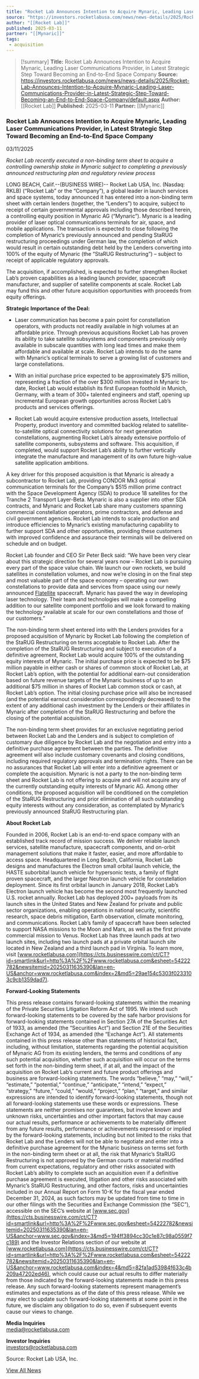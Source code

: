 ```yaml
---
title: "Rocket Lab Announces Intention to Acquire Mynaric, Leading Laser Communications Provider, in Latest Strategic Step Toward Becoming an End-to-End Space Company"
source: "https://investors.rocketlabusa.com/news/news-details/2025/Rocket-Lab-Announces-Intention-to-Acquire-Mynaric-Leading-Laser-Communications-Provider-in-Latest-Strategic-Step-Toward-Becoming-an-End-to-End-Space-Company/default.aspx"
author: "[[Rocket Lab]]"
published: 2025-03-11
partner: "[[Mynaric]]"
tags:
 - acquisition
---
```


>[!summary]
**Title:** Rocket Lab Announces Intention to Acquire Mynaric, Leading Laser Communications Provider, in Latest Strategic Step Toward Becoming an End-to-End Space Company
**Source:** https://investors.rocketlabusa.com/news/news-details/2025/Rocket-Lab-Announces-Intention-to-Acquire-Mynaric-Leading-Laser-Communications-Provider-in-Latest-Strategic-Step-Toward-Becoming-an-End-to-End-Space-Company/default.aspx
**Author:** [[Rocket Lab]]
**Published:** 2025-03-11
**Partner:** [[Mynaric]] 
### Rocket Lab Announces Intention to Acquire Mynaric, Leading Laser Communications Provider, in Latest Strategic Step Toward Becoming an End-to-End Space Company

03/11/2025


*Rocket Lab recently executed a non-binding term sheet to acquire a controlling ownership stake in Mynaric subject to completing a previously announced restructuring plan and regulatory review process*

LONG BEACH, Calif.--(BUSINESS WIRE)-- Rocket Lab USA, Inc. (Nasdaq: RKLB) (“Rocket Lab” or the “Company”), a global leader in launch services and space systems, today announced it has entered into a non-binding term sheet with certain lenders (together, the “Lenders”) to acquire, subject to receipt of certain governmental approvals including those described herein, a controlling equity position in Mynaric AG (“Mynaric”). Mynaric is a leading provider of laser optical communications terminals for air, space, and mobile applications. The transaction is expected to close following the completion of Mynaric’s previously announced and pending StaRUG restructuring proceedings under German law, the completion of which would result in certain outstanding debt held by the Lenders converting into 100% of the equity of Mynaric (the “StaRUG Restructuring”) – subject to receipt of applicable regulatory approvals.

The acquisition, if accomplished, is expected to further strengthen Rocket Lab’s proven capabilities as a leading launch provider, spacecraft manufacturer, and supplier of satellite components at scale. Rocket Lab may fund this and other future acquisition opportunities with proceeds from equity offerings.

**Strategic Importance of the Deal:**

- Laser communication has become a pain point for constellation operators, with products not readily available in high volumes at an affordable price. Through previous acquisitions Rocket Lab has proven its ability to take satellite subsystems and components previously only available in subscale quantities with long lead times and make them affordable and available at scale. Rocket Lab intends to do the same with Mynaric’s optical terminals to serve a growing list of customers and large constellations.

- With an initial purchase price expected to be approximately $75 million, representing a fraction of the over $300 million invested in Mynaric to-date, Rocket Lab would establish its first European foothold in Munich, Germany, with a team of 300+ talented engineers and staff, opening up incremental European growth opportunities across Rocket Lab’s products and services offerings.

- Rocket Lab would acquire extensive production assets, Intellectual Property, product inventory and committed backlog related to satellite-to-satellite optical connectivity solutions for next generation constellations, augmenting Rocket Lab’s already extensive portfolio of satellite components, subsystems and software. This acquisition, if completed, would support Rocket Lab’s ability to further vertically integrate the manufacture and management of its own future high-value satellite application ambitions.

A key driver for this proposed acquisition is that Mynaric is already a subcontractor to Rocket Lab, providing CONDOR Mk3 optical communication terminals for the Company’s $515 million prime contract with the Space Development Agency (SDA) to produce 18 satellites for the Tranche 2 Transport Layer-Beta. Mynaric is also a supplier into other SDA contracts, and Mynaric and Rocket Lab share many customers spanning commercial constellation operators, prime contractors, and defense and civil government agencies. Rocket Lab intends to scale production and introduce efficiencies to Mynaric’s existing manufacturing capability to further support SDA and other opportunities, providing these customers with improved confidence and assurance their terminals will be delivered on schedule and on budget.

Rocket Lab founder and CEO Sir Peter Beck said: “We have been very clear about this strategic direction for several years now – Rocket Lab is pursuing every part of the space value chain. We launch our own rockets, we build satellites in constellation volumes, and now we’re closing in on the final step and most valuable part of the space economy – operating our own constellations to provide data and services from space using our newly announced [Flatellite](https://cts.businesswire.com/ct/CT?id=smartlink&url=https%3A%2F%2Fwww.rocketlabusa.com%2Fupdates%2Frocket-lab-announces-flatellite-a-new-satellite-designed-for-mass-manufacture-and-tailored-for-large-constellations&esheet=54222782&newsitemid=20250311635390&lan=en-US&anchor=Flatellite&index=1&md5=296ac7f4e3eefeb4164b21964dca9002) spacecraft. Mynaric has paved the way in developing laser technology. Their team and technologies will make a compelling addition to our satellite component portfolio and we look forward to making the technology available at scale for our own constellations and those of our customers.”

The non-binding term sheet entered into with the Lenders provides for a proposed acquisition of Mynaric by Rocket Lab following the completion of the StaRUG Restructuring on terms acceptable to Rocket Lab. After the completion of the StaRUG Restructuring and subject to execution of a definitive agreement, Rocket Lab would acquire 100% of the outstanding equity interests of Mynaric. The initial purchase price is expected to be $75 million payable in either cash or shares of common stock of Rocket Lab, at Rocket Lab’s option, with the potential for additional earn-out consideration based on future revenue targets of the Mynaric business of up to an additional $75 million in shares of Rocket Lab common stock or cash, at Rocket Lab’s option. The initial closing purchase price will also be increased (and the potential earnout consideration correspondingly decreased) to the extent of any additional cash investment by the Lenders or their affiliates in Mynaric after completion of the StaRUG Restructuring and before the closing of the potential acquisition.

The non-binding term sheet provides for an exclusive negotiating period between Rocket Lab and the Lenders and is subject to completion of customary due diligence by Rocket Lab and the negotiation and entry into a definitive purchase agreement between the parties. The definitive agreement will also include customary covenants and closing conditions, including required regulatory approvals and termination rights. There can be no assurances that Rocket Lab will enter into a definitive agreement or complete the acquisition. Mynaric is not a party to the non-binding term sheet and Rocket Lab is not offering to acquire and will not acquire any of the currently outstanding equity interests of Mynaric AG. Among other conditions, the proposed acquisition will be conditioned on the completion of the StaRUG Restructuring and prior elimination of all such outstanding equity interests without any consideration, as contemplated by Mynaric’s previously announced StaRUG Restructuring plan.

**About Rocket Lab**

Founded in 2006, Rocket Lab is an end-to-end space company with an established track record of mission success. We deliver reliable launch services, satellite manufacture, spacecraft components, and on-orbit management solutions that make it faster, easier, and more affordable to access space. Headquartered in Long Beach, California, Rocket Lab designs and manufactures the Electron small orbital launch vehicle, the HASTE suborbital launch vehicle for hypersonic tests, a family of flight proven spacecraft, and the larger Neutron launch vehicle for constellation deployment. Since its first orbital launch in January 2018, Rocket Lab’s Electron launch vehicle has become the second most frequently launched U.S. rocket annually. Rocket Lab has deployed 200+ payloads from its launch sites in the United States and New Zealand for private and public sector organizations, enabling operations in national security, scientific research, space debris mitigation, Earth observation, climate monitoring, and communications. Rocket Lab’s family of spacecraft have been selected to support NASA missions to the Moon and Mars, as well as the first private commercial mission to Venus. Rocket Lab has three launch pads at two launch sites, including two launch pads at a private orbital launch site located in New Zealand and a third launch pad in Virginia. To learn more, visit [www.rocketlabusa.com](https://cts.businesswire.com/ct/CT?id=smartlink&url=http%3A%2F%2Fwww.rocketlabusa.com&esheet=54222782&newsitemid=20250311635390&lan=en-US&anchor=www.rocketlabusa.com&index=2&md5=29ae154c5303f0233103c9cb1359dad7).

**Forward-Looking Statements**

This press release contains forward-looking statements within the meaning of the Private Securities Litigation Reform Act of 1995. We intend such forward-looking statements to be covered by the safe harbor provisions for forward-looking statements contained in Section 27A of the Securities Act of 1933, as amended (the “Securities Act”) and Section 21E of the Securities Exchange Act of 1934, as amended (the “Exchange Act”). All statements contained in this press release other than statements of historical fact, including, without limitation, statements regarding the potential acquisition of Mynaric AG from its existing lenders, the terms and conditions of any such potential acquisition, whether such acquisition will occur on the terms set forth in the non-binding term sheet, if at all, and the impact of the acquisition on Rocket Lab’s current and future product offerings and business are forward-looking statements. The words “believe,” “may,” “will,” “estimate,” “potential,” “continue,” “anticipate,” “intend,” “expect,” “strategy,” “future,” “could,” “would,” “project,” “plan,” “target,” and similar expressions are intended to identify forward-looking statements, though not all forward-looking statements use these words or expressions. These statements are neither promises nor guarantees, but involve known and unknown risks, uncertainties and other important factors that may cause our actual results, performance or achievements to be materially different from any future results, performance or achievements expressed or implied by the forward-looking statements, including but not limited to the risks that Rocket Lab and the Lenders will not be able to negotiate and enter into a definitive purchase agreement for the Mynaric business on terms set forth in the non-binding term sheet or at all, the risk that Mynaric’s StaRUG Restructuring is not approved by the German courts or material modified from current expectations, regulatory and other risks associated with Rocket Lab’s ability to complete such an acquisition even if a definitive purchase agreement is executed, litigation and other risks associated with Mynaric’s StaRUG Restructuring, and other factors, risks and uncertainties included in our Annual Report on Form 10-K for the fiscal year ended December 31, 2024, as such factors may be updated from time to time in our other filings with the Securities and Exchange Commission (the “SEC”), accessible on the SEC’s website at [www.sec.gov](https://cts.businesswire.com/ct/CT?id=smartlink&url=http%3A%2F%2Fwww.sec.gov&esheet=54222782&newsitemid=20250311635390&lan=en-US&anchor=www.sec.gov&index=3&md5=194ff3894cc30c1e87c98a0559f7c189) and the Investor Relations section of our website at [www.rocketlabusa.com](https://cts.businesswire.com/ct/CT?id=smartlink&url=http%3A%2F%2Fwww.rocketlabusa.com&esheet=54222782&newsitemid=20250311635390&lan=en-US&anchor=www.rocketlabusa.com&index=4&md5=82fa1ad53984f633c4b209a47202ed46), which could cause our actual results to differ materially from those indicated by the forward-looking statements made in this press release. Any such forward-looking statements represent management’s estimates and expectations as of the date of this press release. While we may elect to update such forward-looking statements at some point in the future, we disclaim any obligation to do so, even if subsequent events cause our views to change.

**Media Inquiries**  
[media@rocketlabusa.com](https://investors.rocketlabusa.com/news/news-details/2025/Rocket-Lab-Announces-Intention-to-Acquire-Mynaric-Leading-Laser-Communications-Provider-in-Latest-Strategic-Step-Toward-Becoming-an-End-to-End-Space-Company/)

**Investor Inquiries**  
[investors@rocketlabusa.com](https://investors.rocketlabusa.com/news/news-details/2025/Rocket-Lab-Announces-Intention-to-Acquire-Mynaric-Leading-Laser-Communications-Provider-in-Latest-Strategic-Step-Toward-Becoming-an-End-to-End-Space-Company/)

Source: Rocket Lab USA, Inc.

[View All News](https://investors.rocketlabusa.com/news/default.aspx)